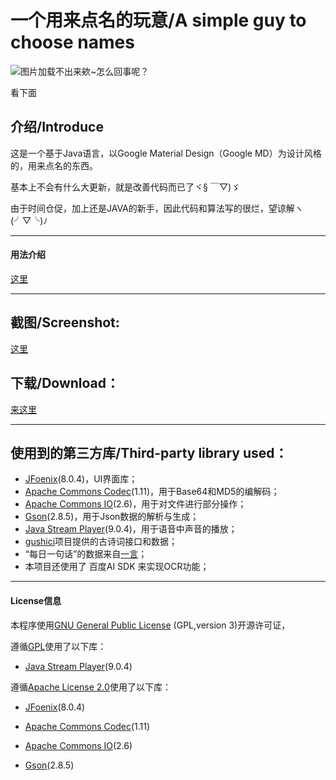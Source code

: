 # 一个用来点名的玩意/A simple guy to choose names

![图片加载不出来欸~怎么回事呢？](https://github.com/lensferno/dogename/raw/main/res/top.png "哟嚯！")

看下面


## 介绍/Introduce
这是一个基于Java语言，以Google Material Design（Google MD）为设计风格的，用来点名的东西。

基本上不会有什么大更新，就是改善代码而已了ヾ§ ￣▽)ゞ

由于时间仓促，加上还是JAVA的新手，因此代码和算法写的很烂，望谅解ヽ(╯▽╰)ﾉ

------------


#### 用法介绍
[这里](https://github.com/lensferno/dogename/blob/main/res/usage.md)

---

## 截图/Screenshot:

[这里](https://github.com/lensferno/dogename/blob/main/res/you-want.md "我要康康")

## 下载/Download：
[来这里](https://github.com/lensferno/dogename/releases "这里")

---




## 使用到的第三方库/Third-party library used：

- [JFoenix](https://github.com/jfoenixadmin/JFoenix "JFoenix")(8.0.4)，UI界面库；
- [Apache Commons Codec](http://commons.apache.org/proper/commons-codec/ "Apache Commons Codec")(1.11)，用于Base64和MD5的编解码；
- [Apache Commons IO](https://commons.apache.org/proper/commons-io/)(2.6)，用于对文件进行部分操作；
- [Gson](https://github.com/google/gson "Gson")(2.8.5)，用于Json数据的解析与生成；
- [Java Stream Player](https://github.com/goxr3plus/java-stream-player "Java Stream Player")(9.0.4)，用于语音中声音的播放；
- [gushici](https://github.com/xenv/gushici/ "古诗词")项目提供的古诗词接口和数据；
- “每日一句话”的数据来自[一言](https://hitokoto.cn/ "一言")；
- 本项目还使用了 百度AI SDK 来实现OCR功能；

------

#### License信息

本程序使用[GNU General Public License](http://www.gnu.org/licenses/gpl-3.0.html "GPL") (GPL,version 3)开源许可证，

遵循[GPL](http://www.gnu.org/licenses/gpl-3.0.html "GNU General Public License 3")使用了以下库：

- [Java Stream Player](https://github.com/goxr3plus/java-stream-player "Java Stream Player")(9.0.4)

遵循[Apache License 2.0](http://www.apache.org/licenses/LICENSE-2.0 "Apache License 2.0")使用了以下库：

- [JFoenix](https://github.com/jfoenixadmin/JFoenix "JFoenix")(8.0.4)

- [Apache Commons Codec](http://commons.apache.org/proper/commons-codec/ "Apache Commons Codec")(1.11)

- [Apache Commons IO](https://commons.apache.org/proper/commons-io/)(2.6)

- [Gson](https://github.com/google/gson "Gson")(2.8.5)
